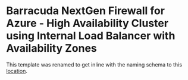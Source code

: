 # Barracuda NextGen Firewall for Azure - High Availability Cluster using Internal Load Balancer with Availability Zones

This template was renamed to get inline with the naming schema to this [location](https://github.com/jvhoof/ngf-azure-templates/tree/master/NGF-Quickstart-HA-1NIC-AZ-ELB-ILB-STD).


